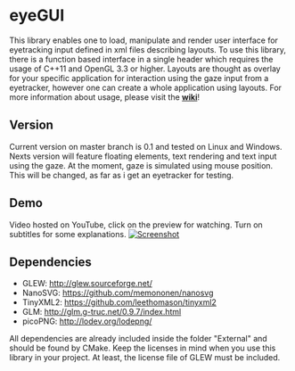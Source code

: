 # eyeGUI
This library enables one to load, manipulate and render user interface for eyetracking input defined in xml files describing layouts. To use this library, there is a function based interface in a single header which requires the usage of C++11 and OpenGL 3.3 or higher. Layouts are thought as overlay for your specific application for interaction using the gaze input from a eyetracker, however one can create a whole application using layouts. For more information about usage, please visit the [**wiki**](https://github.com/raphaelmenges/eyeGUI/wiki)!

## Version
Current version on master branch is 0.1 and tested on Linux and Windows. Nexts version will feature floating elements, text rendering and text input using the gaze. At the moment, gaze is simulated using mouse position. This will be changed, as far as i get an eyetracker for testing.

## Demo
Video hosted on YouTube, click on the preview for watching. Turn on subtitles for some explanations.
[![Screenshot](https://raw.githubusercontent.com/wiki/raphaelmenges/eyeGUI/DemoVideoLink.png)](https://youtu.be/niMRX65E7IE)

## Dependencies
* GLEW: http://glew.sourceforge.net/
* NanoSVG: https://github.com/memononen/nanosvg
* TinyXML2: https://github.com/leethomason/tinyxml2
* GLM: http://glm.g-truc.net/0.9.7/index.html
* picoPNG: http://lodev.org/lodepng/

All dependencies are already included inside the folder "External" and should be found by CMake. Keep the licenses in mind when you use this library in your project. At least, the license file of GLEW must be included.
